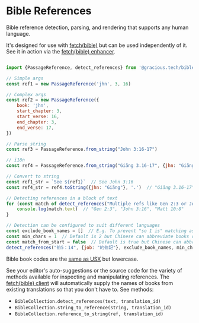 # Bible References

Bible reference detection, parsing, and rendering that supports any human language.

It's designed for use with [fetch(bible)](https://fetch.bible) but can be used independently of it. See it in action via the [fetch(bible) enhancer](https://fetch.bible/access/enhancer/).


```js

import {PassageReference, detect_references} from '@gracious.tech/bible-references'

// Simple args
const ref1 = new PassageReference('jhn', 3, 16)

// Complex args
const ref2 = new PassageReference({
    book: 'jhn',
    start_chapter: 3,
    start_verse: 16,
    end_chapter: 3,
    end_verse: 17,
})

// Parse string
const ref3 = PassageReference.from_string("John 3:16-17")

// i18n
const ref4 = PassageReference.from_string("Giăng 3.16-17", {jhn: "Giăng"})

// Convert to string
const ref1_str = `See ${ref1}`  // See John 3:16
const ref4_str = ref4.toString({jhn: "Giăng"}, '.')  // "Giăng 3.16-17"

// Detecting references in a block of text
for (const match of detect_references("Multiple refs like Gen 2:3 or John 3:16 and Matt 10:8")){
    console.log(match.text)  // "Gen 2:3", "John 3:16", "Matt 10:8"
}

// Detection can be configured to suit different languages
const exclude_book_names = []  // E.g. To prevent "so 1 is" matching as "Song of Songs 1" add "so"
const min_chars = 1  // Default is 2 but Chinese can abbreviate books down to a single character
const match_from_start = false  // Default is true but Chinese can abbreviate using a middle char
detect_references("伯5：14", {job: "約伯記"}, exclude_book_names, min_chars, match_from_start)

```

Bible book codes are the [same as USX](https://ubsicap.github.io/usx/vocabularies.html#usx-vocab-bookcode) but lowercase.

See your editor's auto-suggestions or the source code for the variety of methods available for
inspecting and manipulating references. The [fetch(bible) client](https://fetch.bible/access/client/) will automatically supply the names of books from existing translations so that you don't have to. See methods:

 * `BibleCollection.detect_references(text, translation_id)`
 * `BibleCollection.string_to_reference(string, translation_id)`
 * `BibleCollection.reference_to_string(ref, translation_id)`
